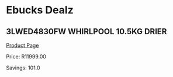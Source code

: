 
# Ebucks Dealz
## 3LWED4830FW WHIRLPOOL 10.5KG DRIER
[Product Page](https://www.ebucks.com/web/shop/productSelected.do?prodId=1173295004&catId=704981826)

Price: R11999.00

Savings: 101.0


	